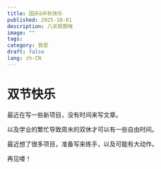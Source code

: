 ```yaml
---
title: 国庆&中秋快乐
published: 2025-10-01
description: 八天假期唉
image: ""
tags:
category: 我思
draft: false
lang: zh-CN
---
```

# 双节快乐

最近在写一些新项目，没有时间来写文章。

以及学业的繁忙导致周末的双休才可以有一些自由时间。

最近想了很多项目，准备写来练手，以及可能有大动作。

再见喽！

